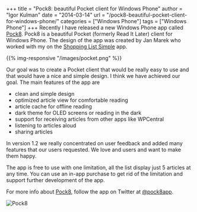 +++
title = "Pock8: beautiful Pocket client for Windows Phone"
author = "Igor Kulman"
date = "2014-03-14"
url = "/pock8-beautiful-pocket-client-for-windows-phone/"
categories = ["Windows Phone"]
tags = ["Windows Phone"]
+++
Recently I have released a new Windows Phone app called [Pock8][1]. Pock8 is a beautiful Pocket (formerly Read It Later) client for Windows Phone. The design of the app was created by Jan Marek who worked with my on the [Shopping List Simple][2] app. 

{{% img-responsive "/images/pocket.png" %}}

Our goal was to create a Pocket client that would be really easy to use and that would have a nice and simple design. I think we have achieved our goal. The main features of the app are

  * clean and simple design
  * optimized article view for comfortable reading
  * article cache for offline reading
  * dark theme for OLED screens or reading in the dark
  * support for receiving articles from other apps like WPCentral
  * listening to articles aloud
  * sharing articles

<!--more-->

In version 1.2 we really concentrated on user feedback and added many features that our users requested. We love and users and want to make them happy.

The app is free to use with one limitation, all the list display just 5 articles at any time. You can use an in-app purchase to get rid of the limitation and support further development of the app.

For more info about [Pock8][1], follow the app on Twitter at [@pock8app][4].

<img src="//qrcode.kaywa.com/img.php?s=6&#038;d=http%3A%2F%2Fwindowsphone.com%2Fs%3Fappid%3Dc00715a7-d2d4-48c1-94e2-2ecc7c1b798b" alt="Pock8" style="max-width:100px" />

 [1]: http://t.co/YMtrM84rwI
 [2]: http://windowsphone.com/s?appid=b2667b3c-9272-4416-b0be-c8adadc651e4
 [3]: http://www.kulman.sk/data/timelinejs/pocket.png
 [4]: https://twitter.com/pock8app
